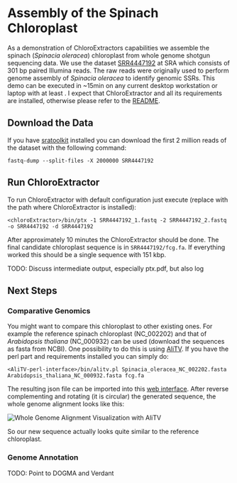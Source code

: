 # Assembly of the Spinach Chloroplast

As a demonstration of ChloroExtractors capabilities we assemble the spinach (*Spinacia oleracea*) chloroplast from whole genome shotgun sequencing data.
We use the dataset [SRR4447192](https://trace.ncbi.nlm.nih.gov/Traces/sra/?run=SRR4447192) at SRA which consists of 301 bp paired Illumina reads.
The raw reads were originally used to perform genome assembly of *Spinacia oleracea* to identify genomic SSRs.
This demo can be executed in ~15min on any current desktop workstation or laptop with at least .
I expect that ChloroExtractor and all its requirements are installed, otherwise please refer to the [README](README).

## Download the Data

If you have [sratoolkit](https://www.ncbi.nlm.nih.gov/sra/docs/toolkitsoft/) installed you can download the first 2 million reads of the dataset with the following command:
```
fastq-dump --split-files -X 2000000 SRR4447192
```

## Run ChloroExtractor

To run ChloroExtractor with default configuration just execute (replace <chloroExtractor> with the path where ChloroExtractor is installed):
```
<chloroExtractor>/bin/ptx -1 SRR4447192_1.fastq -2 SRR4447192_2.fastq -o SRR4447192 -d SRR4447192
```

After approximately 10 minutes the ChloroExtractor should be done.
The final candidate chloroplast sequence is in `SRR4447192/fcg.fa`.
If everything worked this should be a single sequence with 151 kbp.

TODO: Discuss intermediate output, especially ptx.pdf, but also log

## Next Steps

### Comparative Genomics
You might want to compare this chloroplast to other existing ones.
For example the reference spinach chloroplast (NC_002202) and that of *Arabidopsis thaliana* (NC_000932) can be used (download the sequences as fasta from NCBI).
One possibility to do this is using [AliTV](https://github.com/AliTVTeam/AliTV).
If you have the perl part and requirements installed you can simply do:
```
<AliTV-perl-interface>/bin/alitv.pl Spinacia_oleracea_NC_002202.fasta Arabidopsis_thaliana_NC_000932.fasta fcg.fa
```
The resulting json file can be imported into this [web interface](https://alitvteam.github.io/AliTV/d3/AliTV.html).
After reverse complementing and rotating (it is circular) the generated sequence, the whole genome alignment looks like this:

![Whole Genome Alignment Visualization with AliTV](demo/AliTV.svg)

So our new sequence actually looks quite similar to the reference chloroplast.

### Genome Annotation

TODO: Point to DOGMA and Verdant
